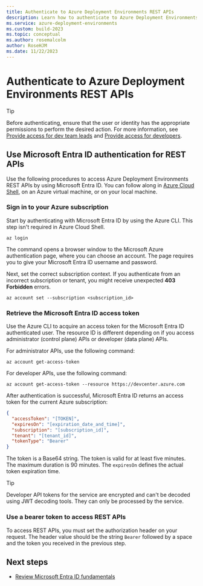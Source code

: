 ```yaml
---
title: Authenticate to Azure Deployment Environments REST APIs
description: Learn how to authenticate to Azure Deployment Environments REST APIs by using Microsoft Entra ID.
ms.service: azure-deployment-environments
ms.custom: build-2023
ms.topic: conceptual
ms.author: rosemalcolm
author: RoseHJM
ms.date: 11/22/2023
---
```


# Authenticate to Azure Deployment Environments REST APIs

> [!TIP]
> Before authenticating, ensure that the user or identity has the appropriate permissions to perform the desired action. For more information, see [Provide access for dev team leads](./how-to-configure-project-admin.md) and [Provide access for developers](./how-to-configure-deployment-environments-user.md).

<a name='using-azure-ad-authentication-for-rest-apis'></a>

## Use Microsoft Entra ID authentication for REST APIs

Use the following procedures to access Azure Deployment Environments REST APIs by using Microsoft Entra ID. You can follow along in [Azure Cloud Shell](../../articles/cloud-shell/quickstart.md), on an Azure virtual machine, or on your local machine.

### Sign in to your Azure subscription

Start by authenticating with Microsoft Entra ID by using the Azure CLI. This step isn't required in Azure Cloud Shell.

```azurecli
az login
```

The command opens a browser window to the Microsoft Azure authentication page, where you can choose an account. The page requires you to give your Microsoft Entra ID username and password.

Next, set the correct subscription context. If you authenticate from an incorrect subscription or tenant, you might receive unexpected **403 Forbidden** errors.

```azurecli
az account set --subscription <subscription_id>
```

<a name='retrieve-the-azure-ad-access-token'></a>

### Retrieve the Microsoft Entra ID access token

Use the Azure CLI to acquire an access token for the Microsoft Entra ID authenticated user. The resource ID is different depending on if you access administrator (control plane) APIs or developer (data plane) APIs.

For administrator APIs, use the following command:
```azurecli-interactive
az account get-access-token
```

For developer APIs, use the following command:
```azurecli-interactive
az account get-access-token --resource https://devcenter.azure.com
```

After authentication is successful, Microsoft Entra ID returns an access token for the current Azure subscription:

```json
{
  "accessToken": "[TOKEN]",
  "expiresOn": "[expiration_date_and_time]",
  "subscription": "[subscription_id]",
  "tenant": "[tenant_id]",
  "tokenType": "Bearer"
}
```

The token is a Base64 string. The token is valid for at least five minutes. The maximum duration is 90 minutes. The `expiresOn` defines the actual token expiration time.

> [!TIP]
> Developer API tokens for the service are encrypted and can't be decoded using JWT decoding tools. They can only be processed by the service.


### Use a bearer token to access REST APIs

To access REST APIs, you must set the authorization header on your request. The header value should be the string `Bearer` followed by a space and the token you received in the previous step.

## Next steps

- [Review Microsoft Entra ID fundamentals](../../articles/active-directory/fundamentals/whatis.md)

